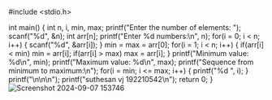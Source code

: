 #include <stdio.h>

int main() {
    int n, i, min, max;
    printf("Enter the number of elements: ");
    scanf("%d", &n);
    int arr[n];
    printf("Enter %d numbers:\n", n);
    for(i = 0; i < n; i++) {
        scanf("%d", &arr[i]);
    }
    min = max = arr[0];
    for(i = 1; i < n; i++) {
        if(arr[i] < min)
            min = arr[i];
        if(arr[i] > max)
            max = arr[i];
    }
    printf("Minimum value: %d\n", min);
    printf("Maximum value: %d\n", max);
    printf("Sequence from minimum to maximum:\n");
    for(i = min; i <= max; i++) {
        printf("%d ", i);
    }
    printf("\n\n\n");
    printf("suthesan vj   192210542\n");
    return 0;
}
![Screenshot 2024-09-07 153746](https://github.com/user-attachments/assets/767faf90-424b-4e30-a13d-a36d2ab87c52)
